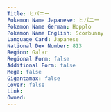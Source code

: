 ```yaml
---
﻿Title: ヒバニー
Pokemon Name Japanese: ヒバニー
Pokemon Name German: Hopplo
Pokemon Name English: Scorbunny
Language Card: Japanese
National Dex Number: 813
Region: Galar
Regional Form: false
Additional Form: false
Mega: false
Gigantamax: false
Cover: false
Link: 
Owned: 
---
```

